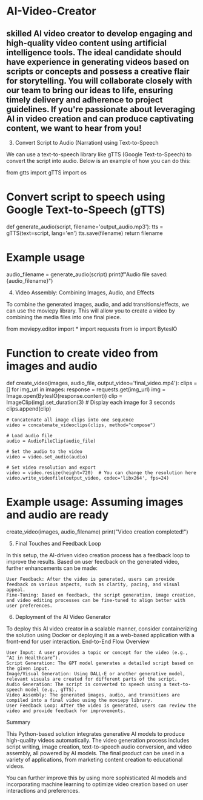 # AI-Video-Creator
skilled AI video creator to develop engaging and high-quality video content using artificial intelligence tools. The ideal candidate should have experience in generating videos based on scripts or concepts and possess a creative flair for storytelling. You will collaborate closely with our team to bring our ideas to life, ensuring timely delivery and adherence to project guidelines. If you're passionate about leveraging AI in video creation and can produce captivating content, we want to hear from you!
---------------
3. Convert Script to Audio (Narration) using Text-to-Speech

We can use a text-to-speech library like gTTS (Google Text-to-Speech) to convert the script into audio. Below is an example of how you can do this:

from gtts import gTTS
import os

# Convert script to speech using Google Text-to-Speech (gTTS)
def generate_audio(script, filename='output_audio.mp3'):
    tts = gTTS(text=script, lang='en')
    tts.save(filename)
    return filename

# Example usage
audio_filename = generate_audio(script)
print(f"Audio file saved: {audio_filename}")

4. Video Assembly: Combining Images, Audio, and Effects

To combine the generated images, audio, and add transitions/effects, we can use the moviepy library. This will allow you to create a video by combining the media files into one final piece.

from moviepy.editor import *
import requests
from io import BytesIO

# Function to create video from images and audio
def create_video(images, audio_file, output_video='final_video.mp4'):
    clips = []
    for img_url in images:
        response = requests.get(img_url)
        img = Image.open(BytesIO(response.content))
        clip = ImageClip(img).set_duration(3)  # Display each image for 3 seconds
        clips.append(clip)

    # Concatenate all image clips into one sequence
    video = concatenate_videoclips(clips, method="compose")

    # Load audio file
    audio = AudioFileClip(audio_file)

    # Set the audio to the video
    video = video.set_audio(audio)

    # Set video resolution and export
    video = video.resize(height=720)  # You can change the resolution here
    video.write_videofile(output_video, codec='libx264', fps=24)

# Example usage: Assuming images and audio are ready
create_video(images, audio_filename)
print("Video creation completed!")

5. Final Touches and Feedback Loop

In this setup, the AI-driven video creation process has a feedback loop to improve the results. Based on user feedback on the generated video, further enhancements can be made:

    User Feedback: After the video is generated, users can provide feedback on various aspects, such as clarity, pacing, and visual appeal.
    Fine-Tuning: Based on feedback, the script generation, image creation, and video editing processes can be fine-tuned to align better with user preferences.

6. Deployment of the AI Video Generator

To deploy this AI video creator in a scalable manner, consider containerizing the solution using Docker or deploying it as a web-based application with a front-end for user interaction.
End-to-End Flow Overview

    User Input: A user provides a topic or concept for the video (e.g., “AI in Healthcare”).
    Script Generation: The GPT model generates a detailed script based on the given input.
    Image/Visual Generation: Using DALL-E or another generative model, relevant visuals are created for different parts of the script.
    Audio Generation: The script is converted to speech using a text-to-speech model (e.g., gTTS).
    Video Assembly: The generated images, audio, and transitions are compiled into a final video using the moviepy library.
    User Feedback Loop: After the video is generated, users can review the video and provide feedback for improvements.

Summary

This Python-based solution integrates generative AI models to produce high-quality videos automatically. The video generation process includes script writing, image creation, text-to-speech audio conversion, and video assembly, all powered by AI models. The final product can be used in a variety of applications, from marketing content creation to educational videos.

You can further improve this by using more sophisticated AI models and incorporating machine learning to optimize video creation based on user interactions and preferences.
